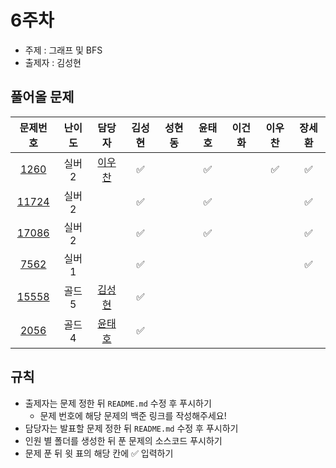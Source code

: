 # 6주차

- 주제 : 그래프 및 BFS
- 출제자 : 김성현

## 풀어올 문제

|                    문제번호                    | 난이도 |                        담당자                        | 김성현 | 성현동 | 윤태호 | 이건화 | 이우찬 | 장세환 |
| :--------------------------------------------: | :----: | :--------------------------------------------------: | :----: | :----: | :----: | :----: | :----: | :----: |
|  [1260](https://www.acmicpc.net/problem/1260)  | 실버2  |  <a href="https://github.com/wchan0409">이우찬</a>   |   ✅   |        |   ✅   |        |   ✅   |   ✅   |
| [11724](https://www.acmicpc.net/problem/11724) | 실버2  |                                                      |   ✅   |        |   ✅   |        |        |   ✅   |
| [17086](https://www.acmicpc.net/problem/17086) | 실버2  |                                                      |   ✅   |        |   ✅   |        |        |   ✅   |
|  [7562](https://www.acmicpc.net/problem/7562)  | 실버1  |                                                      |   ✅   |        |        |        |        |   ✅   |
| [15558](https://www.acmicpc.net/problem/15558) | 골드5  | <a href="https://github.com/sunghyun1356">김성현</a> |   ✅   |        |        |        |        |        |
|  [2056](https://www.acmicpc.net/problem/2056)  | 골드4  |  <a href="https://github.com/taeho0888">윤태호</a>   |   ✅   |        |        |        |        |        |

<!-- 표 입력할 때 아래 거 참고!
[문제번호](https://www.acmicpc.net/problem/문제번호)
<a href="https://github.com/taeho0888">윤태호</a>
<a href="https://github.com/sunghyun1356">김성현</a>
<a href="https://github.com/hyundongSung">성현동</a>
<a href="https://github.com/wchan0409">이우찬</a>
<a href="https://github.com/SehwanChang">장세환</a>
<a href="https://github.com/Gunhot">이건화</a> -->

## 규칙

- 출제자는 문제 정한 뒤 `README.md` 수정 후 푸시하기
  - 문제 번호에 해당 문제의 백준 링크를 작성해주세요!
- 담당자는 발표할 문제 정한 뒤 `README.md` 수정 후 푸시하기
- 인원 별 폴더를 생성한 뒤 푼 문제의 소스코드 푸시하기
- 문제 푼 뒤 윗 표의 해당 칸에 ✅ 입력하기
